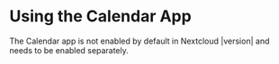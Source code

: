 Using the Calendar App
======================

The Calendar app is not enabled by default in Nextcloud |version| and
needs to be enabled separately.
